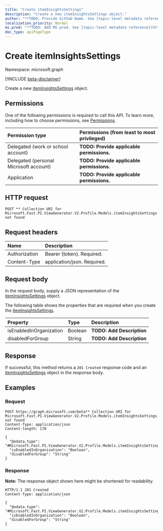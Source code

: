 ```yaml
---
title: "Create itemInsightsSettings"
description: "Create a new itemInsightsSettings object."
author: "**TODO: Provide Github Name. See [topic-level metadata reference](https://msgo.azurewebsites.net/add/document/guidelines/metadata.html#topic-level-metadata)**"
localization_priority: Normal
ms.prod: "**TODO: Add MS prod. See [topic-level metadata reference](https://msgo.azurewebsites.net/add/document/guidelines/metadata.html#topic-level-metadata)**"
doc_type: apiPageType
---
```


# Create itemInsightsSettings
Namespace: microsoft.graph

[!INCLUDE [beta-disclaimer](../../includes/beta-disclaimer.md)]

Create a new [itemInsightsSettings](../resources/iteminsightssettings.md) object.

## Permissions
One of the following permissions is required to call this API. To learn more, including how to choose permissions, see [Permissions](/graph/permissions-reference).

|Permission type|Permissions (from least to most privileged)|
|:---|:---|
|Delegated (work or school account)|**TODO: Provide applicable permissions.**|
|Delegated (personal Microsoft account)|**TODO: Provide applicable permissions.**|
|Application|**TODO: Provide applicable permissions.**|

## HTTP request

<!-- {
  "blockType": "ignored"
}
-->
``` http
POST ** Collection URI for Microsoft.Fast.PI.ViewGenerator.V2.Profile.Models.itemInsightsSettings not found
```

## Request headers
|Name|Description|
|:---|:---|
|Authorization|Bearer {token}. Required.|
|Content-Type|application/json. Required.|

## Request body
In the request body, supply a JSON representation of the [itemInsightsSettings](../resources/iteminsightssettings.md) object.

The following table shows the properties that are required when you create the [itemInsightsSettings](../resources/iteminsightssettings.md).

|Property|Type|Description|
|:---|:---|:---|
|isEnabledInOrganization|Boolean|**TODO: Add Description**|
|disabledForGroup|String|**TODO: Add Description**|



## Response

If successful, this method returns a `201 Created` response code and an [itemInsightsSettings](../resources/iteminsightssettings.md) object in the response body.

## Examples

### Request
<!-- {
  "blockType": "request",
  "name": "create_iteminsightssettings_from_"
}
-->
``` http
POST https://graph.microsoft.com/beta** Collection URI for Microsoft.Fast.PI.ViewGenerator.V2.Profile.Models.itemInsightsSettings not found
Content-Type: application/json
Content-length: 170

{
  "@odata.type": "#Microsoft.Fast.PI.ViewGenerator.V2.Profile.Models.itemInsightsSettings",
  "isEnabledInOrganization": "Boolean",
  "disabledForGroup": "String"
}
```


### Response
**Note:** The response object shown here might be shortened for readability.
<!-- {
  "blockType": "response",
  "truncated": true,
  "@odata.type": "Microsoft.Fast.PI.ViewGenerator.V2.Profile.Models.itemInsightsSettings"
}
-->
``` http
HTTP/1.1 201 Created
Content-Type: application/json

{
  "@odata.type": "#Microsoft.Fast.PI.ViewGenerator.V2.Profile.Models.itemInsightsSettings",
  "isEnabledInOrganization": "Boolean",
  "disabledForGroup": "String"
}
```

